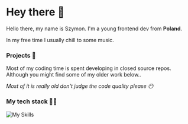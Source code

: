 # Hey there 👋

Hello there, my name is Szymon. I'm a young frontend dev from **Poland**.

In my free time I usually chill to some music.

### Projects 🧐

Most of my coding time is spent developing in closed source repos. Although you might find some of my older work below.. 

*Most of it is really old don't judge the code quality please 😶*

### My tech stack 😶‍🌫️

![My Skills](https://skills.thijs.gg/icons?i=nextjs,react,ts,jest,graphql,tailwind,sass,html,vite,webpack,git,linux,neovim,vscode)
 
